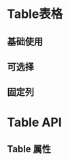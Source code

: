 <script setup>
import Default from './default.vue'
import Selection from './select.vue'
import Fixed from './fixed.vue'
import API from './api.vue'
</script>

# Table表格

## 基础使用

<Preview comp-name="Table" demo-name="default">
  <Default />
</Preview>

## 可选择

<Preview comp-name="Table" demo-name="select">
  <Selection />
</Preview>

## 固定列

<Preview comp-name="Table" demo-name="fixed">
  <Fixed />
</Preview>

# Table API

## Table 属性

<API />
